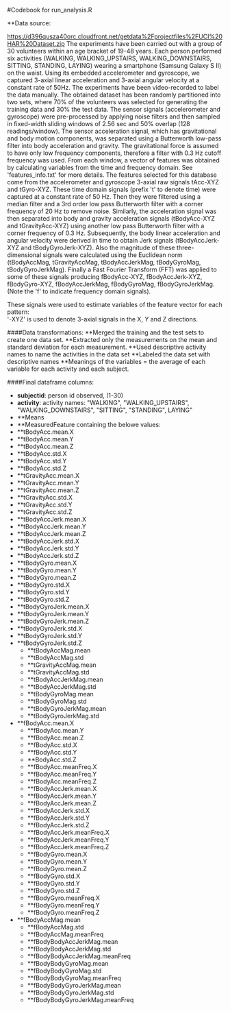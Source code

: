 #Codebook for run_analysis.R

**Data source:

https://d396qusza40orc.cloudfront.net/getdata%2Fprojectfiles%2FUCI%20HAR%20Dataset.zip
The experiments have been carried out with a group of 30 volunteers within an age bracket of 19-48 years. Each person performed six activities (WALKING, WALKING_UPSTAIRS, WALKING_DOWNSTAIRS, SITTING, STANDING, LAYING) wearing a smartphone (Samsung Galaxy S II) on the waist. Using its embedded accelerometer and gyroscope, we captured 3-axial linear acceleration and 3-axial angular velocity at a constant rate of 50Hz. The experiments have been video-recorded to label the data manually. The obtained dataset has been randomly partitioned into two sets, where 70% of the volunteers was selected for generating the training data and 30% the test data. 
The sensor signals (accelerometer and gyroscope) were pre-processed by applying noise filters and then sampled in fixed-width sliding windows of 2.56 sec and 50% overlap (128 readings/window). The sensor acceleration signal, which has gravitational and body motion components, was separated using a Butterworth low-pass filter into body acceleration and gravity. The gravitational force is assumed to have only low frequency components, therefore a filter with 0.3 Hz cutoff frequency was used. From each window, a vector of features was obtained by calculating variables from the time and frequency domain. See 'features_info.txt' for more details.
The features selected for this database come from the accelerometer and gyroscope 3-axial raw signals tAcc-XYZ and tGyro-XYZ. These time domain signals (prefix 't' to denote time) were captured at a constant rate of 50 Hz. Then they were filtered using a median filter and a 3rd order low pass Butterworth filter with a corner frequency of 20 Hz to remove noise. Similarly, the acceleration signal was then separated into body and gravity acceleration signals (tBodyAcc-XYZ and tGravityAcc-XYZ) using another low pass Butterworth filter with a corner frequency of 0.3 Hz.
Subsequently, the body linear acceleration and angular velocity were derived in time to obtain Jerk signals (tBodyAccJerk-XYZ and tBodyGyroJerk-XYZ). Also the magnitude of these three-dimensional signals were calculated using the Euclidean norm (tBodyAccMag, tGravityAccMag, tBodyAccJerkMag, tBodyGyroMag, tBodyGyroJerkMag). 
Finally a Fast Fourier Transform (FFT) was applied to some of these signals producing fBodyAcc-XYZ, fBodyAccJerk-XYZ, fBodyGyro-XYZ, fBodyAccJerkMag, fBodyGyroMag, fBodyGyroJerkMag. (Note the 'f' to indicate frequency domain signals). 

These signals were used to estimate variables of the feature vector for each pattern:  
'-XYZ' is used to denote 3-axial signals in the X, Y and Z directions.



####Data transformations:
**Merged the training and the test sets to create one data set.
**Extracted only the measurements on the mean and standard deviation for each measurement. 
**Used descriptive activity names to name the activities in the data set
**Labeled the data set with descriptive names
**Meanings of the variables = the average of each variable for each activity and each subject. 

####Final dataframe columns:

* **subjectid**: person id observed, (1-30)
* **activity**:     activity  names: "WALKING", "WALKING_UPSTAIRS", "WALKING_DOWNSTAIRS", "SITTING", "STANDING", LAYING" 
* **Means
* **MeasuredFeature containing the belowe values:
* **tBodyAcc.mean.X
* **tBodyAcc.mean.Y
* **tBodyAcc.mean.Z
* **tBodyAcc.std.X
* **tBodyAcc.std.Y
* **tBodyAcc.std.Z
* **tGravityAcc.mean.X
* **tGravityAcc.mean.Y
* **tGravityAcc.mean.Z
* **tGravityAcc.std.X
* **tGravityAcc.std.Y
* **tGravityAcc.std.Z
* **tBodyAccJerk.mean.X
* **tBodyAccJerk.mean.Y
* **tBodyAccJerk.mean.Z
* **tBodyAccJerk.std.X
* **tBodyAccJerk.std.Y
* **tBodyAccJerk.std.Z
* **tBodyGyro.mean.X
* **tBodyGyro.mean.Y
* **tBodyGyro.mean.Z
* **tBodyGyro.std.X
* **tBodyGyro.std.Y
* **tBodyGyro.std.Z
* **tBodyGyroJerk.mean.X
* **tBodyGyroJerk.mean.Y
* **tBodyGyroJerk.mean.Z
* **tBodyGyroJerk.std.X
* **tBodyGyroJerk.std.Y
* **tBodyGyroJerk.std.Z
 	* **tBodyAccMag.mean
 	* **tBodyAccMag.std
 	* **tGravityAccMag.mean
 	* **tGravityAccMag.std
 	* **tBodyAccJerkMag.mean
 	* **tBodyAccJerkMag.std
 	* **tBodyGyroMag.mean
 	* **tBodyGyroMag.std
 	* **tBodyGyroJerkMag.mean
 	* **tBodyGyroJerkMag.std
* **fBodyAcc.mean.X
 	* **fBodyAcc.mean.Y
 	* **fBodyAcc.mean.Z
 	* **fBodyAcc.std.X
 	* **fBodyAcc.std.Y
 	* **BodyAcc.std.Z
 	* **fBodyAcc.meanFreq.X
 	* **fBodyAcc.meanFreq.Y
 	* **fBodyAcc.meanFreq.Z
 	* **fBodyAccJerk.mean.X
 	* **fBodyAccJerk.mean.Y
 	* **fBodyAccJerk.mean.Z
 	* **fBodyAccJerk.std.X
 	* **fBodyAccJerk.std.Y
 	* **fBodyAccJerk.std.Z
 	* **fBodyAccJerk.meanFreq.X
 	* **fBodyAccJerk.meanFreq.Y
 	* **fBodyAccJerk.meanFreq.Z
 	* **fBodyGyro.mean.X
 	* **fBodyGyro.mean.Y
 	* **fBodyGyro.mean.Z
 	* **fBodyGyro.std.X
 	* **fBodyGyro.std.Y
 	* **fBodyGyro.std.Z
 	* **fBodyGyro.meanFreq.X
 	* **fBodyGyro.meanFreq.Y
 	* **fBodyGyro.meanFreq.Z
* **fBodyAccMag.mean
 	* **fBodyAccMag.std
 	* **fBodyAccMag.meanFreq
 	* **fBodyBodyAccJerkMag.mean
 	* **fBodyBodyAccJerkMag.std
 	* **fBodyBodyAccJerkMag.meanFreq
 	* **fBodyBodyGyroMag.mean
 	* **fBodyBodyGyroMag.std
 	* **fBodyBodyGyroMag.meanFreq
 	* **fBodyBodyGyroJerkMag.mean
 	* **fBodyBodyGyroJerkMag.std
 	* **fBodyBodyGyroJerkMag.meanFreq
